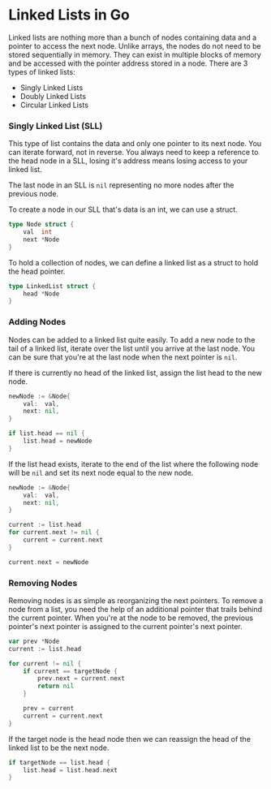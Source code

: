 # Linked Lists in Go

Linked lists are nothing more than a bunch of nodes containing data and a pointer to access the next node. Unlike arrays, the nodes do not need to be stored sequentially in memory. They can exist in multiple blocks of memory and be accessed with the pointer address stored in a node. There are 3 types of linked lists:

* Singly Linked Lists
* Doubly Linked Lists
* Circular Linked Lists

### Singly Linked List (SLL)

This type of list contains the data and only one pointer to its next node. You can iterate forward, not in reverse. You always need to keep a reference to the head node in a SLL, losing it's address means losing access to your linked list.

The last node in an SLL is `nil` representing no more nodes after the previous node.

To create a node in our SLL that's data is an int, we can use a struct.
```go
type Node struct {
    val  int
    next *Node
}
```

To hold a collection of nodes, we can define a linked list as a struct to hold the head pointer.
```go
type LinkedList struct {
    head *Node
}
```

### Adding Nodes

Nodes can be added to a linked list quite easily. To add a new node to the tail of a linked list, iterate over the list until you arrive at the last node. You can be sure that you're at the last node when the next pointer is `nil`.

If there is currently no head of the linked list, assign the list head to the new node.

```go
newNode := &Node{
    val:  val,
    next: nil,
}

if list.head == nil {
    list.head = newNode
}
```

If the list head exists, iterate to the end of the list where the following node will be `nil` and set its next node equal to the new node.

```go
newNode := &Node{
    val:  val,
    next: nil,
}

current := list.head
for current.next != nil {
    current = current.next
}

current.next = newNode
```

### Removing Nodes

Removing nodes is as simple as reorganizing the next pointers. To remove a node from a list, you need the help of an additional pointer that trails behind the current pointer. When you're at the node to be removed, the previous pointer's next pointer is assigned to the current pointer's next pointer.

```go
var prev *Node
current := list.head

for current != nil {
    if current == targetNode {
        prev.next = current.next
        return nil
    }

    prev = current
    current = current.next
}
```

If the target node is the head node then we can reassign the head of the linked list to be the next node.

```go
if targetNode == list.head {
    list.head = list.head.next
}
```


